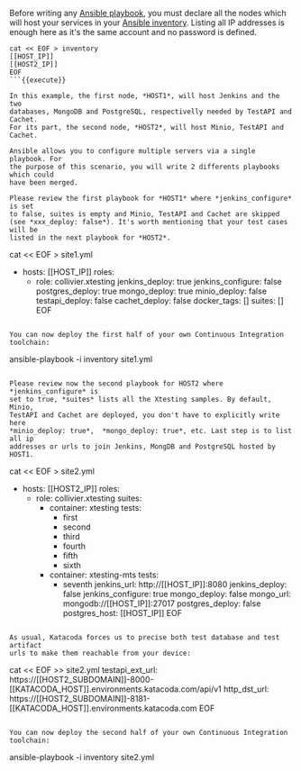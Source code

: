 Before writing any [Ansible playbook](https://docs.ansible.com/ansible/latest/user_guide/playbooks_intro.html),
you must declare all the nodes which will host your services in your
[Ansible inventory](https://docs.ansible.com/ansible/latest/user_guide/intro_inventory.html).
Listing all IP addresses is enough here as it's the same account and no
password is defined.

```
cat << EOF > inventory
[[HOST_IP]]
[[HOST2_IP]]
EOF
```{{execute}}

In this example, the first node, *HOST1*, will host Jenkins and the two
databases, MongoDB and PostgreSQL, respectivelly needed by TestAPI and Cachet.
For its part, the second node, *HOST2*, will host Minio, TestAPI and Cachet.

Ansible allows you to configure multiple servers via a single playbook. For
the purpose of this scenario, you will write 2 differents playbooks which could
have been merged.

Please review the first playbook for *HOST1* where *jenkins_configure* is set
to false, suites is empty and Minio, TestAPI and Cachet are skipped
(see *xxx_deploy: false*). It's worth mentioning that your test cases will be
listed in the next playbook for *HOST2*.

```
cat << EOF > site1.yml
- hosts: [[HOST_IP]]
  roles:
    - role: collivier.xtesting
      jenkins_deploy: true
      jenkins_configure: false
      postgres_deploy: true
      mongo_deploy: true
      minio_deploy: false
      testapi_deploy: false
      cachet_deploy: false
      docker_tags: []
      suites: []
EOF
```{{execute}}

You can now deploy the first half of your own Continuous Integration toolchain:

```
ansible-playbook -i inventory site1.yml
```{{execute}}

Please review now the second playbook for HOST2 where *jenkins_configure* is
set to true, *suites* lists all the Xtesting samples. By default, Minio,
TestAPI and Cachet are deployed, you don't have to explicitly write here
*minio_deploy: true*,  *mongo_deploy: true*, etc. Last step is to list all ip
addresses or urls to join Jenkins, MongDB and PostgreSQL hosted by HOST1.

```
cat << EOF > site2.yml
- hosts: [[HOST2_IP]]
  roles:
  - role: collivier.xtesting
    suites:
      - container: xtesting
        tests:
          - first
          - second
          - third
          - fourth
          - fifth
          - sixth
      - container: xtesting-mts
        tests:
          - seventh
    jenkins_url: http://[[HOST_IP]]:8080
    jenkins_deploy: false
    jenkins_configure: true
    mongo_deploy: false
    mongo_url: mongodb://[[HOST_IP]]:27017
    postgres_deploy: false
    postgres_host: [[HOST_IP]]
EOF
```{{execute}}

As usual, Katacoda forces us to precise both test database and test artifact
urls to make them reachable from your device:

```
cat << EOF >> site2.yml
    testapi_ext_url: https://[[HOST2_SUBDOMAIN]]-8000-[[KATACODA_HOST]].environments.katacoda.com/api/v1
    http_dst_url: https://[[HOST2_SUBDOMAIN]]-8181-[[KATACODA_HOST]].environments.katacoda.com
EOF
```{{execute}}

You can now deploy the second half of your own Continuous Integration toolchain:

```
ansible-playbook -i inventory site2.yml
```{{execute}}
